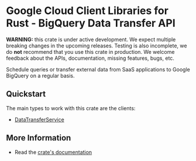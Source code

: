 # Google Cloud Client Libraries for Rust - BigQuery Data Transfer API

<!-- Code generated by sidekick. DO NOT EDIT. -->

**WARNING:** this crate is under active development. We expect multiple breaking
changes in the upcoming releases. Testing is also incomplete, we do **not**
recommend that you use this crate in production. We welcome feedback about the
APIs, documentation, missing features, bugs, etc.

Schedule queries or transfer external data from SaaS applications to Google
BigQuery on a regular basis.

## Quickstart

The main types to work with this crate are the clients:

* [DataTransferService]

## More Information

* Read the [crate's documentation](https://docs.rs/google-cloud-bigquery-datatransfer-v1/latest/google-cloud-bigquery-datatransfer-v1)

[DataTransferService]: https://docs.rs/google-cloud-bigquery-datatransfer-v1/latest/google_cloud_bigquery_datatransfer_v1/client/struct.DataTransferService.html
